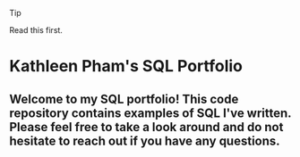 >[!TIP]
>Read this first.


# Kathleen Pham's SQL Portfolio

## Welcome to my SQL portfolio! This code repository contains examples of SQL I've written. Please feel free to take a look around and do not hesitate to reach out if you have any questions.
